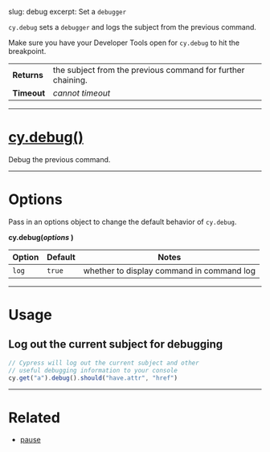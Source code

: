 slug: debug
excerpt: Set a `debugger`

`cy.debug` sets a `debugger` and logs the subject from the previous command.

Make sure you have your Developer Tools open for `cy.debug` to hit the breakpoint.

| | |
|--- | --- |
| **Returns** | the subject from the previous command for further chaining. |
| **Timeout** | *cannot timeout* |

***

# [cy.debug()](#section-usage)

Debug the previous command.

***

# Options

Pass in an options object to change the default behavior of `cy.debug`.

**cy.debug(*options* )**

Option | Default | Notes
--- | --- | ---
`log` | `true` | whether to display command in command log

***

# Usage

## Log out the current subject for debugging

```javascript
// Cypress will log out the current subject and other
// useful debugging information to your console
cy.get("a").debug().should("have.attr", "href")
```

***

# Related

- [pause](https://on.cypress.io/api/pause)